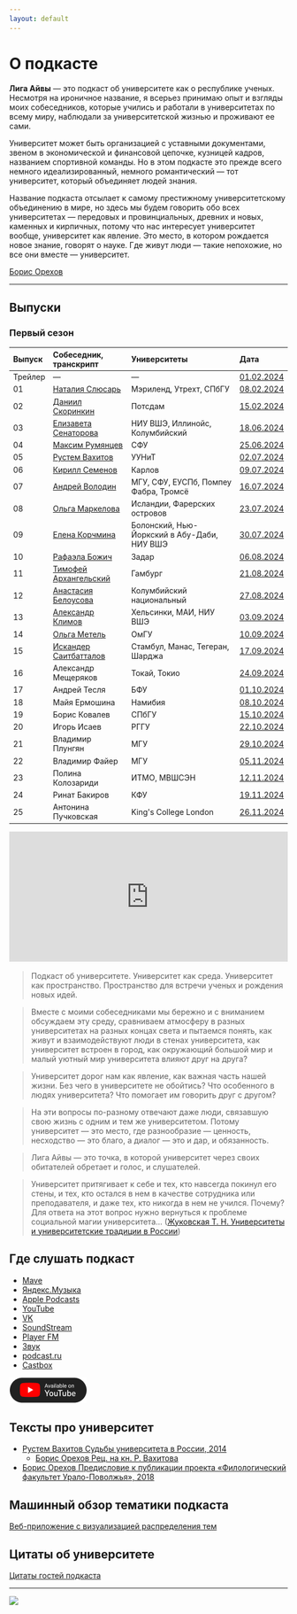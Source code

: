 ```yaml
---
layout: default
---
```


# О подкасте

**Лига Айвы** — это подкаст об университете как о республике ученых. Несмотря на ироничное название, я всерьез принимаю опыт и взгляды моих собеседников, которые учились и работали в университетах по всему миру, наблюдали за университетской жизнью и проживают ее сами. 

Университет может быть организацией с уставными документами, звеном в экономической и финансовой цепочке, кузницей кадров, названием спортивной команды. Но в этом подкасте это прежде всего немного идеализированный, немного романтический — тот университет, который объединяет людей знания. 

Название подкаста отсылает к самому престижному университетскому объединению в мире, но здесь мы будем говорить обо всех университетах — передовых и провинциальных, древних и новых, каменных и кирпичных, потому что нас интересует университет вообще, университет как явление. Это место, в котором рождается новое знание, говорят о науке. Где живут люди — такие непохожие, но все они вместе — университет.

[Борис Орехов](https://nevmenandr.github.io/)

* * *

## Выпуски

### Первый сезон

| Выпуск       | Собеседник, транскрипт          | Университеты | Дата   |
|:-------------|:--------------------------------|:-------------|:-------|
| Трейлер      | —                               | —            | [01.02.2024](https://universitates.mave.digital/ep-1) |
| 01           | [Наталия Слюсарь](./ep-01.html) | Мэриленд, Утрехт, СПбГУ | [08.02.2024](https://universitates.mave.digital/ep-2) |
| 02           | [Даниил Скоринкин](./ep-02.html)| Потсдам | [15.02.2024](https://universitates.mave.digital/ep-3) |
| 03           | [Елизавета Сенаторова](./ep-03.html)| НИУ ВШЭ, Иллинойс, Колумбийский | [18.06.2024](https://universitates.mave.digital/ep-4) |
| 04           | [Максим Румянцев](./ep-04.html) | СФУ | [25.06.2024](https://universitates.mave.digital/ep-5) |
| 05           | [Рустем Вахитов](./ep-05.html)  | УУНиТ | [02.07.2024](https://universitates.mave.digital/ep-6) |
| 06           | [Кирилл Семенов](./ep-06.html)  | Карлов | [09.07.2024](https://universitates.mave.digital/ep-7) |
| 07           | [Андрей Володин](./ep-07.html)  | МГУ, СФУ, ЕУСПб, Помпеу Фабра, Тромсё | [16.07.2024](https://universitates.mave.digital/ep-8) |
| 08           | [Ольга Маркелова](./ep-08.html) | Исландии, Фарерских островов |[23.07.2024](https://universitates.mave.digital/ep-9) |
| 09           | [Елена Корчмина](./ep-09.html)  | Болонский, Нью-Йоркский в Абу-Даби, НИУ ВШЭ | [30.07.2024](https://universitates.mave.digital/ep-10) |
| 10           | [Рафаэла Божич](./ep-10.html)   | Задар | [06.08.2024](https://universitates.mave.digital/ep-11) |
| 11           | [Тимофей Архангельский](./ep-11.html) | Гамбург | [21.08.2024](https://universitates.mave.digital/ep-12) |
| 12           | [Анастасия Белоусова](./ep-12.html) | Колумбийский национальный | [27.08.2024](https://universitates.mave.digital/ep-13) |
| 13           | [Александр Климов](./ep-13.html)    | Хельсинки, МАИ, НИУ ВШЭ | [03.09.2024](https://universitates.mave.digital/ep-14) |
| 14           | [Ольга Метель](./ep-14.html)        | ОмГУ | [10.09.2024](https://universitates.mave.digital/ep-15) |
| 15           | [Искандер Саитбатталов](./ep-15.html) | Стамбул, Манас, Тегеран, Шарджа | [17.09.2024](https://universitates.mave.digital/ep-16) |
| 16           | Александр Мещеряков                 | Токай, Токио | [24.09.2024](https://universitates.mave.digital/ep-17) |
| 17           | Андрей Тесля                        | БФУ | [01.10.2024](https://universitates.mave.digital/ep-18) |
| 18           | Майя Ермошина                       | Намибия | [08.10.2024](https://universitates.mave.digital/ep-19) |
| 19           | Борис Ковалев                       | СПбГУ | [15.10.2024](https://universitates.mave.digital/ep-20) |
| 20           | Игорь Исаев                         | РГГУ | [22.10.2024](https://universitates.mave.digital/ep-21) |
| 21           | Владимир Плунгян                    | МГУ | [29.10.2024](https://universitates.mave.digital/ep-22) |
| 22           | Владимир Файер                      | МГУ | [05.11.2024](https://universitates.mave.digital/ep-23) |
| 23           | Полина Колозариди                   | ИТМО, МВШСЭН | [12.11.2024](https://universitates.mave.digital/ep-24) |
| 24           | Ринат Бакиров                       | КФУ | [19.11.2024](https://universitates.mave.digital/ep-25) |
| 25           | Антонина Пучковская                 | King's College London | [26.11.2024](https://universitates.mave.digital/ep-26) |

<iframe src="https://player.mave.digital?podcast=universitates&episode=1&color=rgb(245,215,95)&mute=1&date=1&download=1" style="width: 100%" height="235" scrolling="no" frameborder="no"></iframe>

> Подкаст об университете. Университет как среда. Университет как пространство. Пространство для встречи ученых и рождения новых идей.

> Вместе с моими собеседниками мы бережно и с вниманием обсуждаем эту среду, сравниваем атмосферу в разных университетах на разных концах света и пытаемся понять, как живут и взаимодействуют люди в стенах университета, как университет встроен в город, как окружающий большой мир и малый уютный мир университета влияют друг на друга?

> Университет дорог нам как явление, как важная часть нашей жизни. Без чего в университете не обойтись? Что особенного в людях университета? Что помогает им говорить друг с другом? 

> На эти вопросы по-разному отвечают даже люди, связавшую свою жизнь с одним и тем же университетом. Потому университет — это место, где разнообразие — ценность, несходство — это благо, а диалог — это и дар, и обязанность.

> Лига Айвы — это точка, в которой университет через своих обитателей обретает и голос, и слушателей.

> Университет притягивает к себе и тех, кто навсегда покинул его стены, и тех, кто остался в нем в качестве сотрудника или преподавателя, и даже тех, кто никогда в нем не учился. Почему? Для ответа на этот вопрос нужно вернуться к проблеме социальной магии университета... ([Жуковская Т. Н. Университеты и университетские традиции в России](https://history.museums.spbu.ru/files/Issledovaniya/publikacii_sotrudnikov/Univ_tradicii.pdf))

## Где слушать подкаст

*   [Mave](https://universitates.mave.digital)
*   [Яндекс.Музыка](https://music.yandex.ru/album/29434531)
*   [Apple Podcasts](https://podcasts.apple.com/us/podcast/лига-айвы-об-университете/id1728738207)
*   [YouTube](https://www.youtube.com/watch?v=Ht9_I8NYv7g&list=PLZg4BtOuNpu0RMINnoi3BuJPR3gdV6UXe)
*   [VK](https://vk.com/podcasts-223898464)
*   [SoundStream](https://soundstream.media/playlist/liga-ayvy-ob-universitete)
*   [Player FM](https://player.fm/series/ligha-aivy-ob-univiersitietie)
*   [Звук](https://zvuk.com/podcast/32742237)
*   [podcast.ru](https://podcast.ru/1728738207/e)
*   [Castbox](https://castbox.fm/channel/id6015626)

  [![](./AvailableonYouTube-black-1xPNG.png)](https://www.youtube.com/@universitates-podcast/)

## Тексты про университет

- [Рустем Вахитов Судьбы университета в России, 2014](https://khamovniky.ru/wp-content/uploads/09c3df0da6391b5f1349607afb315d30.pdf)
  - [Борис Орехов Рец. на кн. Р. Вахитова](./review.pdf)
- [Борис Орехов Предисловие к публикации проекта «Филологический факультет Урало-Поволжья», 2018](./UPu.pdf)

## Машинный обзор тематики подкаста

[Веб-приложение с визуализацией распределения тем](./lda.html)

## Цитаты об университете

[Цитаты гостей подкаста](./cite.html)

* * *

![](./logo.png)





